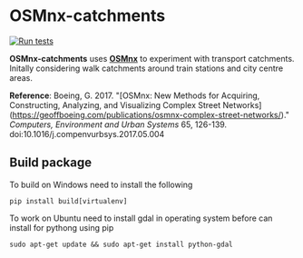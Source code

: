 # OSMnx-catchments
[![Run tests](https://github.com/alaw005/osmnx-catchments/actions/workflows/pytest.yml/badge.svg)](https://github.com/alaw005/osmnx-catchments/actions/workflows/pytest.yml)


**OSMnx-catchments** uses [**OSMnx**](https://github.com/gboeing/osmnx) to 
experiment with transport catchments. Initally considering walk catchments 
around train stations and city centre areas.

**Reference**: Boeing, G. 2017. "[OSMnx: New Methods for Acquiring, 
Constructing, Analyzing, and Visualizing Complex Street Networks]
(https://geoffboeing.com/publications/osmnx-complex-street-networks/)." 
*Computers, Environment and Urban Systems* 65, 126-139. 
doi:10.1016/j.compenvurbsys.2017.05.004


## Build package

To build on Windows need to install the following
```
pip install build[virtualenv]
```

To work on Ubuntu need to install gdal in operating system before can install
for pythong using pip
```
sudo apt-get update && sudo apt-get install python-gdal
```